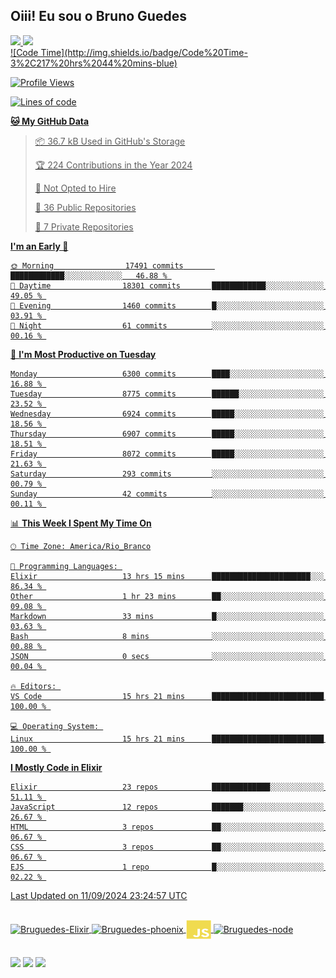 ## Oiii! Eu sou o Bruno Guedes
 <div>
  <a href="https://github.com/bruguedes">
  <img height="180em" src="https://github-readme-stats.vercel.app/api?username=bruguedes&show_icons=true&theme=dark&include_all_commits=true&count_private=true"/>
  <img height="180em" src="https://github-readme-stats.vercel.app/api/top-langs/?username=bruguedes&layout=compact&langs_count=7&theme=dark"/>
</div>
<div>
  <!--START_SECTION:waka-->
![Code Time](http://img.shields.io/badge/Code%20Time-3%2C217%20hrs%2044%20mins-blue)

![Profile Views](http://img.shields.io/badge/Profile%20Views-0-blue)

![Lines of code](https://img.shields.io/badge/From%20Hello%20World%20I%27ve%20Written-7.2%20million%20lines%20of%20code-blue)

**🐱 My GitHub Data** 

> 📦 36.7 kB Used in GitHub's Storage 
 > 
> 🏆 224 Contributions in the Year 2024
 > 
> 🚫 Not Opted to Hire
 > 
> 📜 36 Public Repositories 
 > 
> 🔑 7 Private Repositories 
 > 
**I'm an Early 🐤** 

```text
🌞 Morning                17491 commits       ████████████░░░░░░░░░░░░░   46.88 % 
🌆 Daytime                18301 commits       ████████████░░░░░░░░░░░░░   49.05 % 
🌃 Evening                1460 commits        █░░░░░░░░░░░░░░░░░░░░░░░░   03.91 % 
🌙 Night                  61 commits          ░░░░░░░░░░░░░░░░░░░░░░░░░   00.16 % 
```
📅 **I'm Most Productive on Tuesday** 

```text
Monday                   6300 commits        ████░░░░░░░░░░░░░░░░░░░░░   16.88 % 
Tuesday                  8775 commits        ██████░░░░░░░░░░░░░░░░░░░   23.52 % 
Wednesday                6924 commits        █████░░░░░░░░░░░░░░░░░░░░   18.56 % 
Thursday                 6907 commits        █████░░░░░░░░░░░░░░░░░░░░   18.51 % 
Friday                   8072 commits        █████░░░░░░░░░░░░░░░░░░░░   21.63 % 
Saturday                 293 commits         ░░░░░░░░░░░░░░░░░░░░░░░░░   00.79 % 
Sunday                   42 commits          ░░░░░░░░░░░░░░░░░░░░░░░░░   00.11 % 
```


📊 **This Week I Spent My Time On** 

```text
🕑︎ Time Zone: America/Rio_Branco

💬 Programming Languages: 
Elixir                   13 hrs 15 mins      ██████████████████████░░░   86.34 % 
Other                    1 hr 23 mins        ██░░░░░░░░░░░░░░░░░░░░░░░   09.08 % 
Markdown                 33 mins             █░░░░░░░░░░░░░░░░░░░░░░░░   03.63 % 
Bash                     8 mins              ░░░░░░░░░░░░░░░░░░░░░░░░░   00.88 % 
JSON                     0 secs              ░░░░░░░░░░░░░░░░░░░░░░░░░   00.04 % 

🔥 Editors: 
VS Code                  15 hrs 21 mins      █████████████████████████   100.00 % 

💻 Operating System: 
Linux                    15 hrs 21 mins      █████████████████████████   100.00 % 
```

**I Mostly Code in Elixir** 

```text
Elixir                   23 repos            █████████████░░░░░░░░░░░░   51.11 % 
JavaScript               12 repos            ███████░░░░░░░░░░░░░░░░░░   26.67 % 
HTML                     3 repos             ██░░░░░░░░░░░░░░░░░░░░░░░   06.67 % 
CSS                      3 repos             ██░░░░░░░░░░░░░░░░░░░░░░░   06.67 % 
EJS                      1 repo              █░░░░░░░░░░░░░░░░░░░░░░░░   02.22 % 
```




 Last Updated on 11/09/2024 23:24:57 UTC
<!--END_SECTION:waka-->
</div>
<div style="display: inline_block"><br>
  <img align="center" alt="Bruguedes-Elixir" height="30" width="40" src="https://cdn.jsdelivr.net/gh/devicons/devicon/icons/elixir/elixir-original.svg">
   <img align="center" alt="Bruguedes-phoenix" height="30" width="40" src="https://cdn.jsdelivr.net/gh/devicons/devicon/icons/phoenix/phoenix-original.svg">
  <img align="center" alt="Bruguedes-JavaScript" height="30" width="40" src="https://raw.githubusercontent.com/devicons/devicon/master/icons/javascript/javascript-plain.svg">
  <img align="center" alt="Bruguedes-node" height="30" width="40" src="https://cdn.jsdelivr.net/gh/devicons/devicon/icons/nodejs/nodejs-plain.svg">

</div>

  ##

<div>
  <a href="https://instagram.com/bruguedes21" target="_blank"><img src="https://img.shields.io/badge/-Instagram-%23E4405F?style=for-the-badge&logo=instagram&logoColor=white" target="_blank"></a>
  <a href="https://www.linkedin.com/in/bruguesil/" target="_blank"><img src="https://img.shields.io/badge/-LinkedIn-%230077B5?style=for-the-badge&logo=linkedin&logoColor=white" target="_blank"></a>
  <a href="https://t.me/bruguesil" target="_blank"><img src="https://img.shields.io/badge/Telegram-2CA5E0?style=for-the-badge&logo=telegram&logoColor=white" target="_blank"></a>

</div>
